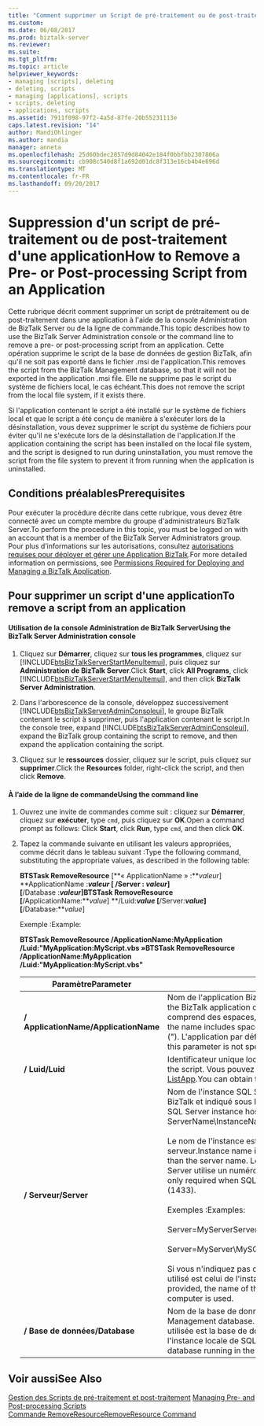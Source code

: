 ```yaml
---
title: "Comment supprimer un Script de pré-traitement ou de post-traitement à partir d’une Application | Documents Microsoft"
ms.custom: 
ms.date: 06/08/2017
ms.prod: biztalk-server
ms.reviewer: 
ms.suite: 
ms.tgt_pltfrm: 
ms.topic: article
helpviewer_keywords:
- managing [scripts], deleting
- deleting, scripts
- managing [applications], scripts
- scripts, deleting
- applications, scripts
ms.assetid: 7911f098-97f2-4a5d-87fe-20b55231113e
caps.latest.revision: "14"
author: MandiOhlinger
ms.author: mandia
manager: anneta
ms.openlocfilehash: 25d60bdec2857d9d84042e184f0bbfbb2307806a
ms.sourcegitcommit: cb908c540d8f1a692d01dc8f313e16cb4b4e696d
ms.translationtype: MT
ms.contentlocale: fr-FR
ms.lasthandoff: 09/20/2017
---
```

# <a name="how-to-remove-a-pre--or-post-processing-script-from-an-application"></a><span data-ttu-id="526fc-102">Suppression d'un script de pré-traitement ou de post-traitement d'une application</span><span class="sxs-lookup"><span data-stu-id="526fc-102">How to Remove a Pre- or Post-processing Script from an Application</span></span>
<span data-ttu-id="526fc-103">Cette rubrique décrit comment supprimer un script de prétraitement ou de post-traitement dans une application à l'aide de la console Administration de BizTalk Server ou de la ligne de commande.</span><span class="sxs-lookup"><span data-stu-id="526fc-103">This topic describes how to use the BizTalk Server Administration console or the command line to remove a pre- or post-processing script from an application.</span></span> <span data-ttu-id="526fc-104">Cette opération supprime le script de la base de données de gestion BizTalk, afin qu'il ne soit pas exporté dans le fichier .msi de l'application.</span><span class="sxs-lookup"><span data-stu-id="526fc-104">This removes the script from the BizTalk Management database, so that it will not be exported in the application .msi file.</span></span> <span data-ttu-id="526fc-105">Elle ne supprime pas le script du système de fichiers local, le cas échéant.</span><span class="sxs-lookup"><span data-stu-id="526fc-105">This does not remove the script from the local file system, if it exists there.</span></span>  
  
 <span data-ttu-id="526fc-106">Si l'application contenant le script a été installé sur le système de fichiers local et que le script a été conçu de manière à s'exécuter lors de la désinstallation, vous devez supprimer le script du système de fichiers pour éviter qu'il ne s'exécute lors de la désinstallation de l'application.</span><span class="sxs-lookup"><span data-stu-id="526fc-106">If the application containing the script has been installed on the local file system, and the script is designed to run during uninstallation, you must remove the script from the file system to prevent it from running when the application is uninstalled.</span></span>  
  
## <a name="prerequisites"></a><span data-ttu-id="526fc-107">Conditions préalables</span><span class="sxs-lookup"><span data-stu-id="526fc-107">Prerequisites</span></span>  
 <span data-ttu-id="526fc-108">Pour exécuter la procédure décrite dans cette rubrique, vous devez être connecté avec un compte membre du groupe d'administrateurs BizTalk Server.</span><span class="sxs-lookup"><span data-stu-id="526fc-108">To perform the procedure in this topic, you must be logged on with an account that is a member of the BizTalk Server Administrators group.</span></span> <span data-ttu-id="526fc-109">Pour plus d’informations sur les autorisations, consultez [autorisations requises pour déployer et gérer une Application BizTalk](../core/permissions-required-for-deploying-and-managing-a-biztalk-application.md).</span><span class="sxs-lookup"><span data-stu-id="526fc-109">For more detailed information on permissions, see [Permissions Required for Deploying and Managing a BizTalk Application](../core/permissions-required-for-deploying-and-managing-a-biztalk-application.md).</span></span>  
  
## <a name="to-remove-a-script-from-an-application"></a><span data-ttu-id="526fc-110">Pour supprimer un script d'une application</span><span class="sxs-lookup"><span data-stu-id="526fc-110">To remove a script from an application</span></span>  
  
#### <a name="using-the-biztalk-server-administration-console"></a><span data-ttu-id="526fc-111">Utilisation de la console Administration de BizTalk Server</span><span class="sxs-lookup"><span data-stu-id="526fc-111">Using the BizTalk Server Administration console</span></span>  
  
1.  <span data-ttu-id="526fc-112">Cliquez sur **Démarrer**, cliquez sur **tous les programmes**, cliquez sur [!INCLUDE[btsBizTalkServerStartMenuItemui](../includes/btsbiztalkserverstartmenuitemui-md.md)], puis cliquez sur **Administration de BizTalk Server**.</span><span class="sxs-lookup"><span data-stu-id="526fc-112">Click **Start**, click **All Programs**, click [!INCLUDE[btsBizTalkServerStartMenuItemui](../includes/btsbiztalkserverstartmenuitemui-md.md)], and then click **BizTalk Server Administration**.</span></span>  
  
2.  <span data-ttu-id="526fc-113">Dans l'arborescence de la console, développez successivement [!INCLUDE[btsBizTalkServerAdminConsoleui](../includes/btsbiztalkserveradminconsoleui-md.md)], le groupe BizTalk contenant le script à supprimer, puis l'application contenant le script.</span><span class="sxs-lookup"><span data-stu-id="526fc-113">In the console tree, expand [!INCLUDE[btsBizTalkServerAdminConsoleui](../includes/btsbiztalkserveradminconsoleui-md.md)], expand the BizTalk group containing the script to remove, and then expand the application containing the script.</span></span>  
  
3.  <span data-ttu-id="526fc-114">Cliquez sur le **ressources** dossier, cliquez sur le script, puis cliquez sur **supprimer**.</span><span class="sxs-lookup"><span data-stu-id="526fc-114">Click the **Resources** folder, right-click the script, and then click **Remove**.</span></span>  
  
#### <a name="using-the-command-line"></a><span data-ttu-id="526fc-115">À l’aide de la ligne de commande</span><span class="sxs-lookup"><span data-stu-id="526fc-115">Using the command line</span></span>  
  
1.  <span data-ttu-id="526fc-116">Ouvrez une invite de commandes comme suit : cliquez sur **Démarrer**, cliquez sur **exécuter**, type `cmd`, puis cliquez sur **OK**.</span><span class="sxs-lookup"><span data-stu-id="526fc-116">Open a command prompt as follows: Click **Start**, click **Run**, type `cmd`, and then click **OK**.</span></span>  
  
2.  <span data-ttu-id="526fc-117">Tapez la commande suivante en utilisant les valeurs appropriées, comme décrit dans le tableau suivant :</span><span class="sxs-lookup"><span data-stu-id="526fc-117">Type the following command, substituting the appropriate values, as described in the following table:</span></span>  
  
     <span data-ttu-id="526fc-118">**BTSTask RemoveResource** [**« ApplicationName » :***valeur*] **ApplicationName :***valeur* [  **/Server :**  *valeur*] [**/Database :***valeur*]</span><span class="sxs-lookup"><span data-stu-id="526fc-118">**BTSTask RemoveResource** [**/ApplicationName:***value*] **/Luid:***value* [**/Server:***value*] [**/Database:***value*]</span></span>  
  
     <span data-ttu-id="526fc-119">Exemple :</span><span class="sxs-lookup"><span data-stu-id="526fc-119">Example:</span></span>  
  
     <span data-ttu-id="526fc-120">**BTSTask RemoveResource /ApplicationName:MyApplication /Luid:"MyApplication:MyScript.vbs »**</span><span class="sxs-lookup"><span data-stu-id="526fc-120">**BTSTask RemoveResource /ApplicationName:MyApplication /Luid:"MyApplication:MyScript.vbs"**</span></span>  
  
    |<span data-ttu-id="526fc-121">Paramètre</span><span class="sxs-lookup"><span data-stu-id="526fc-121">Parameter</span></span>|<span data-ttu-id="526fc-122"> Description</span><span class="sxs-lookup"><span data-stu-id="526fc-122">Description</span></span>|  
    |---------------|-----------------|  
    |<span data-ttu-id="526fc-123">**/ ApplicationName**</span><span class="sxs-lookup"><span data-stu-id="526fc-123">**/ApplicationName**</span></span>|<span data-ttu-id="526fc-124">Nom de l'application BizTalk contenant le script BizTalk à supprimer.</span><span class="sxs-lookup"><span data-stu-id="526fc-124">Name of the BizTalk application containing the BizTalk script to delete.</span></span> <span data-ttu-id="526fc-125">Si le nom comprend des espaces, vous devez le placer entre guillemets doubles (").</span><span class="sxs-lookup"><span data-stu-id="526fc-125">If the name includes spaces, it must be enclosed in double quotation marks (").</span></span> <span data-ttu-id="526fc-126">L'application par défaut est utilisée si ce paramètre n'est pas spécifié.</span><span class="sxs-lookup"><span data-stu-id="526fc-126">If this parameter is not specified, the default application is used.</span></span>|  
    |<span data-ttu-id="526fc-127">**/ Luid**</span><span class="sxs-lookup"><span data-stu-id="526fc-127">**/Luid**</span></span>|<span data-ttu-id="526fc-128">Identificateur unique local (LUID) du script.</span><span class="sxs-lookup"><span data-stu-id="526fc-128">Locally unique identifier (LUID) of the script.</span></span> <span data-ttu-id="526fc-129">Vous pouvez obtenir l’identificateur LUID à l’aide de la [commande ListApp](../core/listapp-command.md).</span><span class="sxs-lookup"><span data-stu-id="526fc-129">You can obtain the LUID by using the [ListApp Command](../core/listapp-command.md).</span></span>|  
    |<span data-ttu-id="526fc-130">**/ Serveur**</span><span class="sxs-lookup"><span data-stu-id="526fc-130">**/Server**</span></span>|<span data-ttu-id="526fc-131">Nom de l'instance SQL Server hébergeant la base de données de gestion BizTalk et indiqué sous la forme NomServeur\NomInstance,Port.</span><span class="sxs-lookup"><span data-stu-id="526fc-131">Name of the SQL Server instance hosting the BizTalk Management database, in the form ServerName\InstanceName,Port.</span></span><br /><br /> <span data-ttu-id="526fc-132">Le nom de l'instance est uniquement requis lorsqu'il est différent du nom du serveur.</span><span class="sxs-lookup"><span data-stu-id="526fc-132">Instance name is only required when the instance name is different than the server name.</span></span> <span data-ttu-id="526fc-133">Le port est uniquement requis lorsque le serveur SQL Server utilise un numéro de port autre que celui par défaut (1433).</span><span class="sxs-lookup"><span data-stu-id="526fc-133">Port is only required when SQL Server uses a port number other than the default (1433).</span></span><br /><br /> <span data-ttu-id="526fc-134">Exemples :</span><span class="sxs-lookup"><span data-stu-id="526fc-134">Examples:</span></span><br /><br /> <span data-ttu-id="526fc-135">Server=MyServer</span><span class="sxs-lookup"><span data-stu-id="526fc-135">Server=MyServer</span></span><br /><br /> <span data-ttu-id="526fc-136">Server=MyServer\MySQLServer,1533</span><span class="sxs-lookup"><span data-stu-id="526fc-136">Server=MyServer\MySQLServer,1533</span></span><br /><br /> <span data-ttu-id="526fc-137">Si vous n'indiquez pas de nom pour l'instance SQL Server, le nom d'instance utilisé est celui de l'instance SQL Server exécutée sur l'ordinateur local.</span><span class="sxs-lookup"><span data-stu-id="526fc-137">If not provided, the name of the SQL Server instance running on the local computer is used.</span></span>|  
    |<span data-ttu-id="526fc-138">**/ Base de données**</span><span class="sxs-lookup"><span data-stu-id="526fc-138">**/Database**</span></span>|<span data-ttu-id="526fc-139">Nom de la base de données de gestion BizTalk.</span><span class="sxs-lookup"><span data-stu-id="526fc-139">Name of the BizTalk Management database.</span></span> <span data-ttu-id="526fc-140">Si vous ne l'indiquez pas, la base de données utilisée est la base de données de gestion BizTalk s'exécutant au sein de l'instance locale de SQL Server.</span><span class="sxs-lookup"><span data-stu-id="526fc-140">If not specified, the BizTalk Management database running in the local instance of SQL Server is used.</span></span>|  
  
## <a name="see-also"></a><span data-ttu-id="526fc-141">Voir aussi</span><span class="sxs-lookup"><span data-stu-id="526fc-141">See Also</span></span>  
 <span data-ttu-id="526fc-142">[Gestion des Scripts de pré-traitement et post-traitement](../core/managing-pre-and-post-processing-scripts.md) </span><span class="sxs-lookup"><span data-stu-id="526fc-142">[Managing Pre- and Post-processing Scripts](../core/managing-pre-and-post-processing-scripts.md) </span></span>  
 [<span data-ttu-id="526fc-143">Commande RemoveResource</span><span class="sxs-lookup"><span data-stu-id="526fc-143">RemoveResource Command</span></span>](../core/removeresource-command.md)